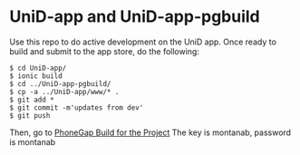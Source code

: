 # UniD-app and UniD-app-pgbuild

Use this repo to do active development on the UniD app. Once ready to build and submit to the app store, do the following:

```
$ cd UniD-app/ 
$ ionic build
$ cd ../UniD-app-pgbuild/
$ cp -a ../UniD-app/www/* .
$ git add *
$ git commit -m'updates from dev'
$ git push
```

Then, go to [PhoneGap Build for the Project](https://build.phonegap.com/apps/2875972/builds)
The key is montanab, password is montanab
